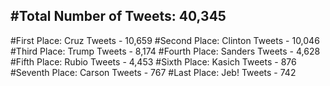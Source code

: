 #Total Number of Tweets: 40,345 
---
#First Place: Cruz Tweets - 10,659
#Second Place: Clinton Tweets - 10,046
#Third Place: Trump Tweets - 8,174
#Fourth Place: Sanders Tweets - 4,628
#Fifth Place: Rubio Tweets - 4,453
#Sixth Place: Kasich Tweets - 876
#Seventh Place: Carson Tweets - 767
#Last Place: Jeb! Tweets - 742
